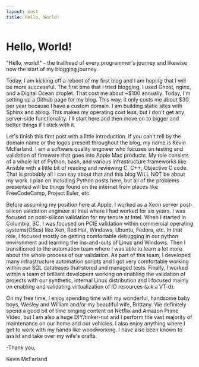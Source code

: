 ```yaml
---
layout: post
title: Hello, World!
---
```

# Hello, World!

"Hello, world!" - the trailhead of every programmer's journey and likewise now
the start of my blogging journey.

Today, I am kicking off a reboot of my first blog and I am hoping that I will 
be more successful.  The first time that I tried blogging, I used Ghost, nginx,
and a Digital Ocean droplet. That cost me about ~$100 annually.  Today, I'm 
setting up a Github page for my blog.  This way, it only costs me about $30 per
year because I have a custom domain.  I am building static sites with Sphinx
and ablog.  This makes my operating cost less, but I don't get any server-side
functionality.  I'll start here and then move on to bigger and better things if
I stick with it.

Let's finish this first post with a little introduction.  If you can't tell by
the domain name or the logos present throughout the blog, my name is Kevin
McFarland.  I am a software quality engineer who focuses on testing and
validation of firmware that goes into Apple Mac products.  My role consists of
a whole lot of Python, bash, and various infrastructure frameworks like Ansible
with a little bit of reading and reviewing C, C++, Objective C code.  That is
probably all I can say about that and this blog WILL NOT be about my work.  I
plan on including Python posts here, but all of the problems presented will be
things found on the internet from places like FreeCodeCamp, Project Euler, etc.

Before assuming my position here at Apple, I worked as a Xeon server
post-silicon validation engineer at Intel where I had worked for six years.
I was focused on post-silicon validation for my tenure at Intel.  When I
started in Columbia, SC, I was focused on PCIE validation within commercial
operating systems(OSes) like Xen, Red Hat, Windows, Ubuntu, Fedora, etc.
In that role, I focused mostly on getting comfortable debugging in our 
python environment and learning the ins-and-outs of Linux and Windows. 
Then I transitioned to the automation team where I was able to learn
a lot more about the whole process of our validation. As part of this
team, I developed many infrastructure automation scripts and I got very
comfortable working within our SQL databases that stored and managed tests.
Finally, I worked within a team of brilliant developers working on
enabling the validation of projects with our synthetic, internal Linux
distribution and I focused mainly on enabling and validating virtualization of
IO resources (a.k.a VT-d).

On my free time, I enjoy spending time with my wonderful, handsome baby boys,
Wesley and William and/or my beautiful wife, Brittany. We definitely spend a good bit of
time binging content on Netflix and Amazon Prime Video, but I am also a huge 
DIY/tinker-nut and I perform the vast majority of maintenance on our home and
our vehicles. I also enjoy anything where I get to work with my hands like
woodworking. I have also been known to assist and take over my wife's crafts.

-Thank you, 

Kevin McFarland
